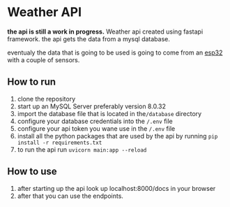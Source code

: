 # Weather API
**the api is still a work in progress.**
Weather api created using fastapi framework.
the api gets the data from a mysql database.

eventualy the data that is going to be used is going to come from an [esp32](https://github.com/Fredkr0ket/weather-esp) with a couple of sensors.

## How to run
1. clone the repository
2. start up an MySQL Server preferably version 8.0.32
3. import the database file that is located in the`/database` directory
4. configure your database credentials into the `/.env` file
5. configure your api token you wane use in the `/.env` file
6. install all the python packages that are used by the api by running
`pip install -r requirements.txt`
7. to run the api run `uvicorn main:app --reload`

## How to use
1. after starting up the api look up localhost:8000/docs in your browser
2. after that you can use the endpoints.